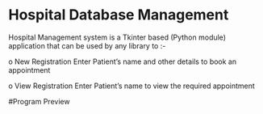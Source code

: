 # Hospital Database Management

 Hospital Management system is a Tkinter based (Python module) application that can be used by any library to :- 
 
o New Registration 
Enter Patient’s name and other details to book an appointment 
 
o View Registration 
Enter Patient’s name to view the required appointment 


#Program Preview

